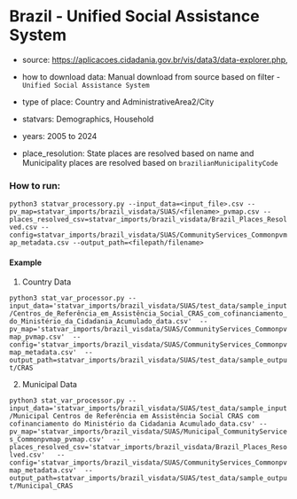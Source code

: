 # Brazil - Unified Social Assistance System

- source: https://aplicacoes.cidadania.gov.br/vis/data3/data-explorer.php, 

- how to download data: Manual download from source based on filter - `Unified Social Assistance System`

- type of place: Country and AdministrativeArea2/City

- statvars: Demographics, Household

- years: 2005 to 2024

- place_resolution: State places are resolved based on name and Municipality places are resolved based on `brazilianMunicipalityCode`

### How to run:
`python3 statvar_processory.py --input_data=<input_file>.csv --pv_map=statvar_imports/brazil_visdata/SUAS/<filename>_pvmap.csv --places_resolved_csv=statvar_imports/brazil_visdata/Brazil_Places_Resolved.csv --config=statvar_imports/brazil_visdata/SUAS/CommunityServices_Commonpvmap_metadata.csv --output_path=<filepath/filename>`

#### Example
1. Country Data

`python3 stat_var_processor.py --input_data='statvar_imports/brazil_visdata/SUAS/test_data/sample_input/Centros_de_Referência_em_Assistência_Social_CRAS_com_cofinanciamento_do_Ministério_da_Cidadania_Acumulado_data.csv'  --pv_map='statvar_imports/brazil_visdata/SUAS/CommunityServices_Commonpvmap_pvmap.csv'  --config='statvar_imports/brazil_visdata/SUAS/CommunityServices_Commonpvmap_metadata.csv'  --output_path=statvar_imports/brazil_visdata/SUAS/test_data/sample_output/CRAS`

2. Municipal Data

`python3 stat_var_processor.py --input_data='statvar_imports/brazil_visdata/SUAS/test_data/sample_input/Municipal Centros de Referência em Assistência Social CRAS com cofinanciamento do Ministério da Cidadania Acumulado_data.csv' --pv_map='statvar_imports/brazil_visdata/SUAS/Municipal_CommunityServices_Commonpvmap_pvmap.csv'  --places_resolved_csv='statvar_imports/brazil_visdata/Brazil_Places_Resolved.csv'   --config='statvar_imports/brazil_visdata/SUAS/CommunityServices_Commonpvmap_metadata.csv'  --output_path=statvar_imports/brazil_visdata/SUAS/test_data/sample_output/Municipal_CRAS`
